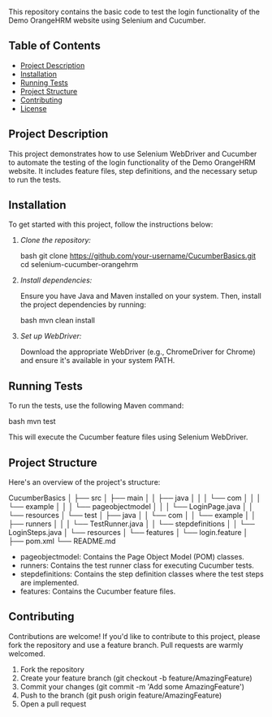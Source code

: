 This repository contains the basic code to test the login functionality of the Demo OrangeHRM website using Selenium and Cucumber.

## Table of Contents

- [Project Description](#project-description)
- [Installation](#installation)
- [Running Tests](#running-tests)
- [Project Structure](#project-structure)
- [Contributing](#contributing)
- [License](#license)

## Project Description

This project demonstrates how to use Selenium WebDriver and Cucumber to automate the testing of the login functionality of the Demo OrangeHRM website. It includes feature files, step definitions, and the necessary setup to run the tests.

## Installation

To get started with this project, follow the instructions below:

1. *Clone the repository:*

    bash
    git clone https://github.com/your-username/CucumberBasics.git
    cd selenium-cucumber-orangehrm
    

2. *Install dependencies:*

    Ensure you have Java and Maven installed on your system. Then, install the project dependencies by running:

    bash
    mvn clean install
    

3. *Set up WebDriver:*

    Download the appropriate WebDriver (e.g., ChromeDriver for Chrome) and ensure it's available in your system PATH.

## Running Tests

To run the tests, use the following Maven command:

bash
mvn test


This will execute the Cucumber feature files using Selenium WebDriver.

## Project Structure

Here's an overview of the project's structure:


CucumberBasics
│
├── src
│   ├── main
│   │   ├── java
│   │   │   └── com
│   │   │       └── example
│   │   │           └── pageobjectmodel
│   │   │               └── LoginPage.java
│   │   └── resources
│   └── test
│       ├── java
│       │   └── com
│       │       └── example
│       │           ├── runners
│       │           │   └── TestRunner.java
│       │           └── stepdefinitions
│       │               └── LoginSteps.java
│       └── resources
│           └── features
│               └── login.feature
│
├── pom.xml
└── README.md


- pageobjectmodel: Contains the Page Object Model (POM) classes.
- runners: Contains the test runner class for executing Cucumber tests.
- stepdefinitions: Contains the step definition classes where the test steps are implemented.
- features: Contains the Cucumber feature files.

## Contributing

Contributions are welcome! If you'd like to contribute to this project, please fork the repository and use a feature branch. Pull requests are warmly welcomed.

1. Fork the repository
2. Create your feature branch (git checkout -b feature/AmazingFeature)
3. Commit your changes (git commit -m 'Add some AmazingFeature')
4. Push to the branch (git push origin feature/AmazingFeature)
5. Open a pull request

